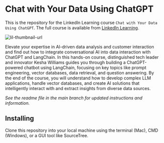 # Chat with Your Data Using ChatGPT
This is the repository for the LinkedIn Learning course `Chat with Your Data Using ChatGPT`. The full course is available from [LinkedIn Learning][lil-course-url].

![lil-thumbnail-url]

Elevate your expertise in AI-driven data analysis and customer interaction and find out how to integrate conversational AI into data interaction with ChatGPT and LangChain. In this hands-on course, distinguished tech leader and innovator Kesha Williams guides you through building a ChatGPT-powered chatbot using LangChain, focusing on key topics like prompt engineering, vector databases, data retrieval, and question answering. By the end of the course, you will understand how to develop complex LLM applications, handle vector databases, and create AI solutions that intelligently interact with and extract insights from diverse data sources.

_See the readme file in the main branch for updated instructions and information._

## Installing
Clone this repository into your local machine using the terminal (Mac), CMD (Windows), or a GUI tool like SourceTree.

[0]: # (Replace these placeholder URLs with actual course URLs)

[lil-course-url]: https://www.linkedin.com/learning/chat-with-your-data-using-chatgpt
[lil-thumbnail-url]: https://media.licdn.com/dms/image/D560DAQHmJSA5aCjk6Q/learning-public-crop_675_1200/0/1718120403830?e=2147483647&v=beta&t=lpojIbHlI6Jl_BpgHTaGYgSVM2jX3hcaj6M0J2Scg9c

